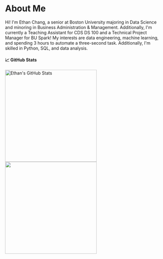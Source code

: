 # About Me

Hi! I'm Ethan Chang, a senior at Boston University majoring in Data Science and minoring in Business Administration & Management. Additionally, I'm currently a Teaching Assistant for CDS DS 100 and a Technical Project Manager for BU Spark! My interests are data engineering, machine learning, and spending 3 hours to automate a three-second task. Additionally, I'm skilled in Python, SQL, and data analysis. 


#### 📈 GitHub Stats
<a href="https://github.com/ethanc-ec/ethanc-ec">
  <img width=300 align="center" src="https://github-readme-stats.vercel.app/api?username=ethanc-ec&show_icons=true&count_private=true&theme=catppuccin_mocha&hide_rank=true&hide=stars" alt="Ethan's GitHub Stats" />
</a>
<br>
<a href="https://github.com/ethanc-ec/ethanc-ec">
  <img width=300 align="center" src="https://github-readme-stats.vercel.app/api/top-langs/?username=ethanc-ec&hide=css,HTML&layout=compact&theme=catppuccin_mocha&size_weight=0.5&count_weight=0.5&langs_count=6" />
</a>

